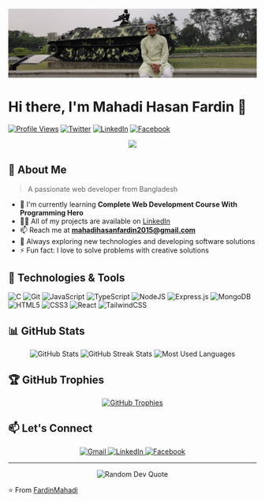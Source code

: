 <!-- Banner Image -->
![Mahadi Hasan Fardin's Banner](https://github.com/FardinMahadi/FardinMahadi/blob/main/banner.jpg)

# Hi there, I'm Mahadi Hasan Fardin 👋

[![Profile Views](https://komarev.com/ghpvc/?username=fardinmahadi&label=Profile%20views&color=0e75b6&style=flat)](https://github.com/FardinMahadi)
[![Twitter](https://img.shields.io/badge/Twitter-%231DA1F2.svg?logo=Twitter&logoColor=white)](https://twitter.com/@h73886191_hasan)
[![LinkedIn](https://img.shields.io/badge/LinkedIn-%230077B5.svg?logo=linkedin&logoColor=white)](https://linkedin.com/in/mahadi-hasan-fardin)
[![Facebook](https://img.shields.io/badge/Facebook-%231877F2.svg?logo=Facebook&logoColor=white)](https://fb.com/mahadihasanfardin2)

<div align="center">
  <img src="https://readme-typing-svg.herokuapp.com/?lines=Passionate+Web+Developer;MERN+Stack+Enthusiast;Always+learning+new+things&font=Fira%20Code&center=true&width=440&height=45&color=f75c7e&vCenter=true&size=22">
</div>

## 💫 About Me

> A passionate web developer from Bangladesh

- 🌱 I'm currently learning **Complete Web Development Course With Programming Hero**
- 👨‍💻 All of my projects are available on [LinkedIn](https://www.linkedin.com/in/mahadi-hasan-fardin/)
- 📫 Reach me at **mahadihasanfardin2015@gmail.com**
- 🚀 Always exploring new technologies and developing software solutions
- ⚡ Fun fact: I love to solve problems with creative solutions

## 🔧 Technologies & Tools

![C](https://img.shields.io/badge/c-%2300599C.svg?style=for-the-badge&logo=c&logoColor=white)
![Git](https://img.shields.io/badge/git-%23F05033.svg?style=for-the-badge&logo=git&logoColor=white)
![JavaScript](https://img.shields.io/badge/javascript-%23323330.svg?style=for-the-badge&logo=javascript&logoColor=%23F7DF1E)
![TypeScript](https://img.shields.io/badge/typescript-%23007ACC.svg?style=for-the-badge&logo=typescript&logoColor=white)
![NodeJS](https://img.shields.io/badge/node.js-6DA55F?style=for-the-badge&logo=node.js&logoColor=white)
![Express.js](https://img.shields.io/badge/express.js-%23404d59.svg?style=for-the-badge&logo=express&logoColor=%2361DAFB)
![MongoDB](https://img.shields.io/badge/MongoDB-%234ea94b.svg?style=for-the-badge&logo=mongodb&logoColor=white)
![HTML5](https://img.shields.io/badge/html5-%23E34F26.svg?style=for-the-badge&logo=html5&logoColor=white)
![CSS3](https://img.shields.io/badge/css3-%231572B6.svg?style=for-the-badge&logo=css3&logoColor=white)
![React](https://img.shields.io/badge/react-%2320232a.svg?style=for-the-badge&logo=react&logoColor=%2361DAFB)
![TailwindCSS](https://img.shields.io/badge/tailwindcss-%2338B2AC.svg?style=for-the-badge&logo=tailwind-css&logoColor=white)

## 📊 GitHub Stats

<div align="center">
  <img src="https://github-readme-stats.vercel.app/api?username=fardinmahadi&theme=tokyonight&hide_border=false&include_all_commits=true&count_private=true" alt="GitHub Stats" />
  <img src="https://github-readme-streak-stats.herokuapp.com/?user=fardinmahadi&theme=tokyonight&hide_border=false" alt="GitHub Streak Stats" />
  <img src="https://github-readme-stats.vercel.app/api/top-langs/?username=fardinmahadi&theme=tokyonight&hide_border=false&include_all_commits=true&count_private=true&layout=compact" alt="Most Used Languages" />
</div>

## 🏆 GitHub Trophies
<p align="center">
  <a href="https://github.com/FardinMahadi">
    <img src="https://github-profile-trophy.vercel.app/?username=fardinmahadi&theme=radical&no-frame=false&no-bg=true&margin-w=4" alt="GitHub Trophies"/>
  </a>
</p>

## 📫 Let's Connect

<div align="center">
  <a href="mailto:mahadihasanfardin2015@gmail.com">
    <img src="https://img.shields.io/badge/Gmail-D14836?style=for-the-badge&logo=gmail&logoColor=white" alt="Gmail"/>
  </a>
  <a href="https://linkedin.com/in/mahadi-hasan-fardin">
    <img src="https://img.shields.io/badge/LinkedIn-0077B5?style=for-the-badge&logo=linkedin&logoColor=white" alt="LinkedIn"/>
  </a>
  <a href="https://fb.com/mahadihasanfardin2">
    <img src="https://img.shields.io/badge/Facebook-1877F2?style=for-the-badge&logo=facebook&logoColor=white" alt="Facebook"/>
  </a>
</div>

---

<div align="center">
  <img src="https://quotes-github-readme.vercel.app/api?type=horizontal&theme=radical" alt="Random Dev Quote"/>
</div>

⭐️ From [FardinMahadi](https://github.com/FardinMahadi)
